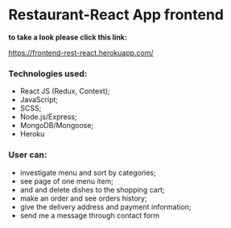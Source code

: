 # Restaurant-React App frontend

**to take a look please click this link:** 

https://frontend-rest-react.herokuapp.com/ 

### Technologies used: 
* React JS (Redux, Context);
* JavaScript;
* SCSS;
* Node.js/Express; 
* MongoDB/Mongoose;
* Heroku

### User can:
* investigate menu and sort by categories;
* see page of one menu item;
* and and delete dishes to the shopping cart;
* make an order and see orders history;
* give the delivery address and payment information;
* send me a message through contact form
